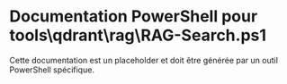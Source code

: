 # Documentation PowerShell pour tools\qdrant\rag\RAG-Search.ps1

Cette documentation est un placeholder et doit être générée par un outil PowerShell spécifique.
